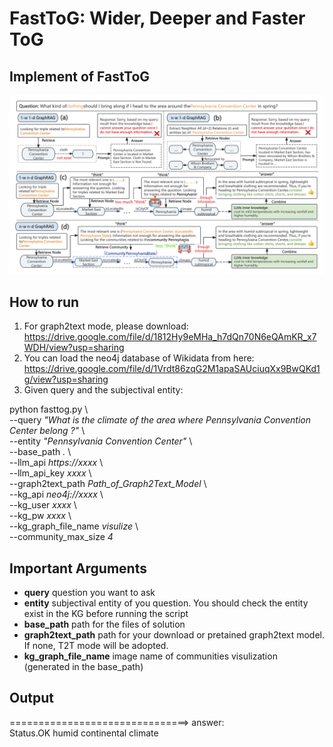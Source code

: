 # FastToG: Wider, Deeper and Faster ToG
## Implement of FastToG
![illustration of FastToG](./main.png)
## How to run
1. For graph2text mode, please download: https://drive.google.com/file/d/1812Hy9eMHa_h7dQn70N6eQAmKR_x7WDH/view?usp=sharing
2. You can load the neo4j database of Wikidata from here: https://drive.google.com/file/d/1Vrdt86zqG2M1apaSAUciuqXx9BwQKd1g/view?usp=sharing
3. Given query and the subjectival entity:

python fasttog.py \ <br />
--query *"What is the climate of the area where Pennsylvania Convention Center belong ?"* \ <br />
--entity *"Pennsylvania Convention Center"* \ <br />
--base_path *.* \ <br />
--llm_api *https://xxxx* \ <br />
--llm_api_key *xxxx* \ <br />
--graph2text_path *Path_of_Graph2Text_Model* \ <br />
--kg_api *neo4j://xxxx* \ <br />
--kg_user *xxxx* \ <br />
--kg_pw *xxxx* \ <br />
--kg_graph_file_name *visulize* \ <br />
--community_max_size *4*

## Important Arguments
* **query** question you want to ask
* **entity** subjectival entity of you question. You should check the entity exist in the KG before running the script
* **base_path** path for the files of solution
* **graph2text_path** path for your download or pretained graph2text model. If none, T2T mode will be adopted.
* **kg_graph_file_name** image name of communities visulization (generated in the base_path)

## Output
===============================> answer: <br />
Status.OK humid continental climate <br />

